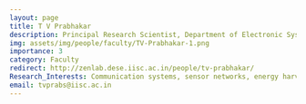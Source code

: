 ```yaml
---
layout: page
title: T V Prabhakar
description: Principal Research Scientist, Department of Electronic Systems Engineering (DESE)
img: assets/img/people/faculty/TV-Prabhakar-1.png
importance: 3
category: Faculty
redirect: http://zenlab.dese.iisc.ac.in/people/tv-prabhakar/
Research_Interests: Communication systems, sensor networks, energy harvesting systems
email: tvprabs@iisc.ac.in
---
```

